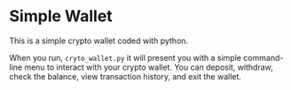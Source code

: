 # Simple Wallet

This is a simple crypto wallet coded with python.

When you run, ```cryto_wallet.py``` it will present you with a simple command-line menu to interact with your crypto wallet. You can deposit, withdraw, check the balance, view transaction history, and exit the wallet.

